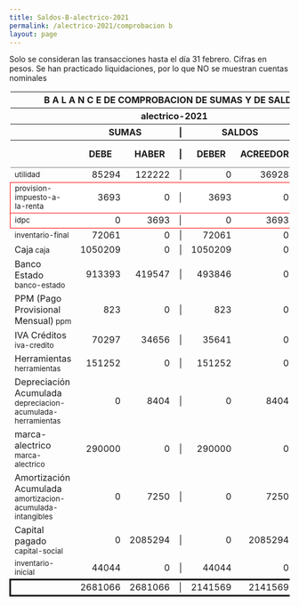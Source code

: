 ```yaml
--- 
title: Saldos-B-alectrico-2021
permalink: /alectrico-2021/comprobacion b 
layout: page
--- 
```



Solo se consideran las transacciones hasta el día 31	febrero.
Cifras en pesos.
Se han practicado liquidaciones, por lo que NO se muestran cuentas nominales
<table rules='groups'>
<style> tfoot {  border: 3px solid black;  } </style> 
<thead><th colspan='7'> B A L A N C E  DE COMPROBACION DE SUMAS Y DE SALDOS </th> </thead>
<thead> <th colspan='7'> alectrico-2021</th></thead>
<thead> <th> </th> <th align='center' colspan= '2'>SUMAS</th> <th>|</th> <th align='center' colspan='2'>SALDOS</th> <th rowspan='2' > Errores </th> </thead>
<thead> <th></th>  <th>DEBE</th> <th>HABER</th> <th>|</th> <th>DEBER</th> <th>ACREEDOR</th> <th>A Corregir </th> </thead>
<tbody>
<tr>
<td><small> utilidad </small> </td> <td align='right'>85294</td> <td align='right'>122222</td> <td align='right'> | </td> <td align='right'> 0</td> <td align='right'>36928</td>
</tr>
<tr style=' background: #fff; border: 1px solid red;'>
<td><small>provision-impuesto-a-la-renta</small> </td> <td align='right'>3693</td> <td align='right'>0</td> <td> | </td> <td align='right'> 3693</td> <td align='right'>0</td> </tr>
<tr style=' background: #fff; border: 1px solid red;'>
<td><small>idpc</small> </td> <td align='right'>0</td> <td align='right'>3693</td> <td> | </td> <td align='right'> 0</td> <td align='right'>3693</td> </tr>
<tr>
<td><small> inventario-final </small> </td> <td align='right'>72061</td> <td align='right'>0</td> <td align='right'> | </td> <td align='right'> 72061</td> <td align='right'>0</td>
</tr>
<tr>
<td>Caja<small> caja </small> </td> <td align='right'>1050209</td> <td align='right'>0</td> <td align='right'> | </td> <td align='right'> 1050209</td> <td align='right'>0</td>
</tr>
<tr>
<td>Banco Estado<small> banco-estado </small> </td> <td align='right'>913393</td> <td align='right'>419547</td> <td align='right'> | </td> <td align='right'> 493846</td> <td align='right'>0</td>
</tr>
<tr>
<td>PPM (Pago Provisional Mensual)<small> ppm </small> </td> <td align='right'>823</td> <td align='right'>0</td> <td align='right'> | </td> <td align='right'> 823</td> <td align='right'>0</td>
</tr>
<tr>
<td>IVA Créditos<small> iva-credito </small> </td> <td align='right'>70297</td> <td align='right'>34656</td> <td align='right'> | </td> <td align='right'> 35641</td> <td align='right'>0</td>
</tr>
<tr>
<td>Herramientas<small> herramientas </small> </td> <td align='right'>151252</td> <td align='right'>0</td> <td align='right'> | </td> <td align='right'> 151252</td> <td align='right'>0</td>
</tr>
<tr>
<td>Depreciación Acumulada<small> depreciacion-acumulada-herramientas </small> </td> <td align='right'>0</td> <td align='right'>8404</td> <td align='right'> | </td> <td align='right'> 0</td> <td align='right'>8404</td>
</tr>
<tr>
<td>marca-alectrico<small> marca-alectrico </small> </td> <td align='right'>290000</td> <td align='right'>0</td> <td align='right'> | </td> <td align='right'> 290000</td> <td align='right'>0</td>
</tr>
<tr>
<td>Amortización Acumulada<small> amortizacion-acumulada-intangibles </small> </td> <td align='right'>0</td> <td align='right'>7250</td> <td align='right'> | </td> <td align='right'> 0</td> <td align='right'>7250</td>
</tr>
<tr>
<td>Capital pagado<small> capital-social </small> </td> <td align='right'>0</td> <td align='right'>2085294</td> <td align='right'> | </td> <td align='right'> 0</td> <td align='right'>2085294</td>
</tr>
<tr>
<td><small> inventario-inicial </small> </td> <td align='right'>44044</td> <td align='right'>0</td> <td align='right'> | </td> <td align='right'> 44044</td> <td align='right'>0</td>
</tr>
</tbody>
<tfoot>
<tr> <td></td> <td align='right'>2681066</td> <td align='right'>2681066</td><td> | </td> <td align='right'>2141569</td> <td align='right'>2141569</td> </tr>
</tfoot>
</table>
